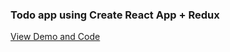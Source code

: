 ### Todo app using Create React App + Redux

[View Demo and Code](https://codesandbox.io/s/github/seebham/Devsnest_Frontend_Projects/tree/master/Day_027)
